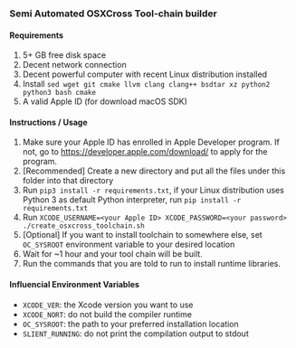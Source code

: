 ### Semi Automated OSXCross Tool-chain builder

#### Requirements
1. 5+ GB free disk space
2. Decent network connection
3. Decent powerful computer with recent Linux distribution installed
4. Install `sed wget git cmake llvm clang clang++ bsdtar xz python2 python3 bash cmake`
5. A valid Apple ID (for download macOS SDK)

#### Instructions / Usage
1. Make sure your Apple ID has enrolled in Apple Developer program. If not, go to https://developer.apple.com/download/ to apply for the program.
2. [Recommended] Create a new directory and put all the files under this folder into that directory
3. Run `pip3 install -r requirements.txt`, if your Linux distribution uses Python 3 as default Python interpreter, run `pip install -r requirements.txt`
4. Run `XCODE_USERNAME=<your Apple ID> XCODE_PASSWORD=<your password> ./create_osxcross_toolchain.sh`
5. [Optional] If you want to install toolchain to somewhere else, set `OC_SYSROOT` environment variable to your desired location
6. Wait for ~1 hour and your tool chain will be built.
7. Run the commands that you are told to run to install runtime libraries.

#### Influencial Environment Variables

- `XCODE_VER`: the Xcode version you want to use
- `XCODE_NORT`: do not build the compiler runtime
- `OC_SYSROOT`: the path to your preferred installation location
- `SLIENT_RUNNING`: do not print the compilation output to stdout
